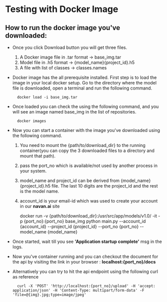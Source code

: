 # Testing with Docker Image 

## How to run the docker image you've downloaded:
- Once you click Download button you will get three files.
  1. A Docker image file in .tar format &rarr; base_img.tar
  2. Model file in .h5 format &rarr; {model_name}{project_id}.h5
  3. A file with list of classes &rarr; classes.names   

- Docker image has the all prerequisite installed. First step is to load the image in your local docker setup. Go to the directory where the model file is downloaded, open a terminal and run the following command.

        docker load -i base_img.tar
- Once loaded you can check the using the following command, and you will see an image named base_img in the list of repositories.
        
        docker images
- Now you can start a container with the image you've downloaded using the following command. 
  1. You need to mount the {path/to/download_dir} to the running container(you can copy the 3 downloaded files to a directory and mount that path). 
  2. pass the port_no which is available/not used by another process in your system. 
  3. model_name and project_id can be derived from {model_name}{project_id}.h5 file. The last 10 digits are the project_id and the rest is the model name. 
  4. account_id is your email-id which was used to create your account in our **navan.ai** site

        docker run -v {path/to/download_dir}:/usr/src/app/models/v1.0/ -it -p {port_no}:{port_no} base_img python main.py --account_id {account_id} --project_id {project_id} --port_no {port_no} --model_name {model_name}
- Once started, wait till you see **'Application startup complete'** msg in the logs. 
- Now you've container running and you can checkout the document for the api by visiting the link in your browser : **localhost:{port_no}/docs**
- Alternatively you can try to hit the api endpoint using the following curl as reference

        curl -X 'POST' 'http://localhost:{port_no}/upload' -H 'accept: application/json' -H 'Content-Type: multipart/form-data' -F 'file=@{img}.jpg;type=image/jpeg'
